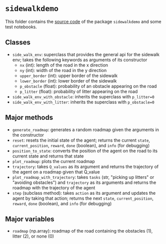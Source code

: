 # `sidewalkdemo`
This folder contains the [source code](./SideWalkEnv.py) of the package `sidewalkdemo` and some test notebooks.
## Classes
- `side_walk_env`: superclass that provides the general api for the sidewalk env; takes the following keywords as arguments of its constructor
    - `nx` (int): length of the road in the x direction
    - `ny` (int): width of the road in the y direction
    - `upper_border` (int): upper border of the sidewalk
    - `lower_border` (int): lower border of the sidewalk
    - `p_obstacle` (float): probability of an obstacle appearing on the road
    - `p_litter` (float): probability of litter appearing on the road
- `side_walk_env_with_obstacle`: inherits the superclass with `p_litter=0`
- `side_walk_env_with_litter`: inherits the superclass with `p_obstacle=0`

## Major methods
- `generate_roadmap`: generates a random roadmap given the arguments in the constructor
- `reset`: resets the initial state of the agent; returns the current `state`, `current_position`, `reward`, `done` (boolean), and `info` (for debugging)
- `position_to_state`: converts the position of the agent on the road to its current state and returns that state
- `plot_roadmap`: plots the current roadmap
- `trajectory`: takes `Q_values` as its argument and returns the trajectory of the agent on a roadmap given that Q_value
- `plot_roadmap_with_trajectory`: takes `tasks` (str, "picking up litters" or "avoiding obstacles") and `trajectory` as its arguments and returns the roadmap with the trajectory of the agent
- `step` (subclass method): takes `action` as its argument and updates the agent by taking that action; returns the next `state`, `current_position`, `reward`, `done` (boolean), and `info` (for debugging)

## Major variables
- `roadmap` (np.array): roadmap of the road containing the obstacles (1), litter (2), or none (0)